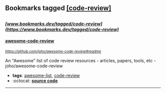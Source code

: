 ## Bookmarks tagged [[code-review]](https://www.bookmarks.dev?q=[code-review])

_<sup><sup>[www.bookmarks.dev/tagged/code-review](https://www.bookmarks.dev/tagged/code-review)</sup></sup>_
---
#### [awesome-code-review](https://github.com/joho/awesome-code-review#readme)
_<sup>https://github.com/joho/awesome-code-review#readme</sup>_

An "Awesome" list of code review resources - articles, papers, tools, etc - joho/awesome-code-review
* **tags**: [awesome-list](../tagged/awesome-list.md), [code-review](../tagged/code-review.md)
* :octocat: **[source code](https://github.com/joho/awesome-code-review#readme)**
---
